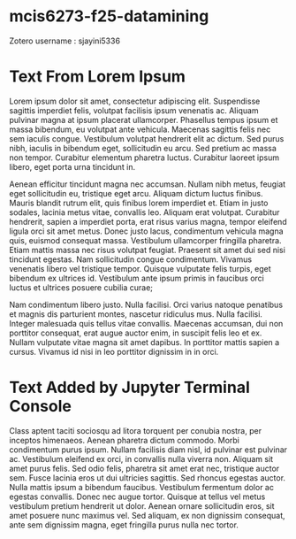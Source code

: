 # mcis6273-f25-datamining
Zotero username : sjayini5336

# Text From Lorem Ipsum

Lorem ipsum dolor sit amet, consectetur adipiscing elit. Suspendisse sagittis imperdiet felis, volutpat facilisis ipsum venenatis ac. Aliquam pulvinar magna at ipsum placerat ullamcorper. Phasellus tempus ipsum et massa bibendum, eu volutpat ante vehicula. Maecenas sagittis felis nec sem iaculis congue. Vestibulum volutpat hendrerit elit ac dictum. Sed purus nibh, iaculis in bibendum eget, sollicitudin eu arcu. Sed pretium ac massa non tempor. Curabitur elementum pharetra luctus. Curabitur laoreet ipsum libero, eget porta urna tincidunt in.

Aenean efficitur tincidunt magna nec accumsan. Nullam nibh metus, feugiat eget sollicitudin eu, tristique eget arcu. Aliquam dictum luctus finibus. Mauris blandit rutrum elit, quis finibus lorem imperdiet et. Etiam in justo sodales, lacinia metus vitae, convallis leo. Aliquam erat volutpat. Curabitur hendrerit, sapien a imperdiet porta, erat risus varius magna, tempor eleifend ligula orci sit amet metus. Donec justo lacus, condimentum vehicula magna quis, euismod consequat massa. Vestibulum ullamcorper fringilla pharetra. Etiam mattis massa nec risus volutpat feugiat. Praesent sit amet dui sed nisi tincidunt egestas. Nam sollicitudin congue condimentum. Vivamus venenatis libero vel tristique tempor. Quisque vulputate felis turpis, eget bibendum ex ultrices id. Vestibulum ante ipsum primis in faucibus orci luctus et ultrices posuere cubilia curae;

Nam condimentum libero justo. Nulla facilisi. Orci varius natoque penatibus et magnis dis parturient montes, nascetur ridiculus mus. Nulla facilisi. Integer malesuada quis tellus vitae convallis. Maecenas accumsan, dui non porttitor consequat, erat augue auctor enim, in suscipit felis leo et ex. Nullam vulputate vitae magna sit amet dapibus. In porttitor mattis sapien a cursus. Vivamus id nisi in leo porttitor dignissim in in orci.

# Text Added by Jupyter Terminal Console 

Class aptent taciti sociosqu ad litora torquent per conubia nostra, per inceptos himenaeos. Aenean pharetra dictum commodo. Morbi condimentum purus ipsum. Nullam facilisis diam nisl, id pulvinar est pulvinar ac. Vestibulum eleifend ex orci, in convallis nulla viverra non. Aliquam sit amet purus felis. Sed odio felis, pharetra sit amet erat nec, tristique auctor sem. Fusce lacinia eros ut dui ultricies sagittis. Sed rhoncus egestas auctor. Nulla mattis ipsum a bibendum faucibus. Vestibulum fermentum dolor ac egestas convallis. Donec nec augue tortor. Quisque at tellus vel metus vestibulum pretium hendrerit ut dolor. Aenean ornare sollicitudin eros, sit amet posuere nunc maximus vel. Sed aliquam, ex non dignissim consequat, ante sem dignissim magna, eget fringilla purus nulla nec tortor.

